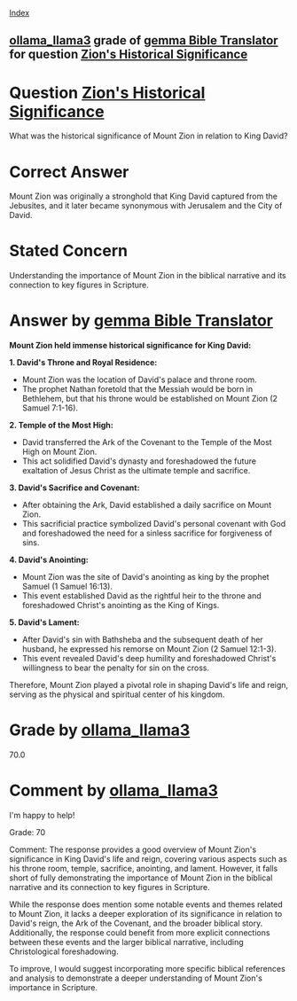 
[Index](../../../../index.md)
## [ollama_llama3](../../../grading_models/ollama_llama3.md) grade of [gemma Bible Translator](../../../answering_models/gemma_Bible_Translator.md) for question [Zion's Historical Significance](../../../questions/Zion_s_Historical_Significance.md)

# Question [Zion's Historical Significance](../../../questions/Zion_s_Historical_Significance.md)
What was the historical significance of Mount Zion in relation to King David?

# Correct Answer
Mount Zion was originally a stronghold that King David captured from the Jebusites, and it later became synonymous with Jerusalem and the City of David.

# Stated Concern
Understanding the importance of Mount Zion in the biblical narrative and its connection to key figures in Scripture.

# Answer by [gemma Bible Translator](../../../answering_models/gemma_Bible_Translator.md)
**Mount Zion held immense historical significance for King David:**

**1. David's Throne and Royal Residence:**

* Mount Zion was the location of David's palace and throne room. 
* The prophet Nathan foretold that the Messiah would be born in Bethlehem, but that his throne would be established on Mount Zion (2 Samuel 7:1-16).

**2. Temple of the Most High:**

* David transferred the Ark of the Covenant to the Temple of the Most High on Mount Zion. 
* This act solidified David's dynasty and foreshadowed the future exaltation of Jesus Christ as the ultimate temple and sacrifice.

**3. David's Sacrifice and Covenant:**

* After obtaining the Ark, David established a daily sacrifice on Mount Zion. 
* This sacrificial practice symbolized David's personal covenant with God and foreshadowed the need for a sinless sacrifice for forgiveness of sins.

**4. David's Anointing:**

* Mount Zion was the site of David's anointing as king by the prophet Samuel (1 Samuel 16:13). 
* This event established David as the rightful heir to the throne and foreshadowed Christ's anointing as the King of Kings.

**5. David's Lament:**

* After David's sin with Bathsheba and the subsequent death of her husband, he expressed his remorse on Mount Zion (2 Samuel 12:1-3). 
* This event revealed David's deep humility and foreshadowed Christ's willingness to bear the penalty for sin on the cross.

Therefore, Mount Zion played a pivotal role in shaping David's life and reign, serving as the physical and spiritual center of his kingdom.

# Grade by [ollama_llama3](../../../grading_models/ollama_llama3.md)
70.0

# Comment by [ollama_llama3](../../../grading_models/ollama_llama3.md)
I'm happy to help!

Grade: 70

Comment: The response provides a good overview of Mount Zion's significance in King David's life and reign, covering various aspects such as his throne room, temple, sacrifice, anointing, and lament. However, it falls short of fully demonstrating the importance of Mount Zion in the biblical narrative and its connection to key figures in Scripture.

While the response does mention some notable events and themes related to Mount Zion, it lacks a deeper exploration of its significance in relation to David's reign, the Ark of the Covenant, and the broader biblical story. Additionally, the response could benefit from more explicit connections between these events and the larger biblical narrative, including Christological foreshadowing.

To improve, I would suggest incorporating more specific biblical references and analysis to demonstrate a deeper understanding of Mount Zion's importance in Scripture.

